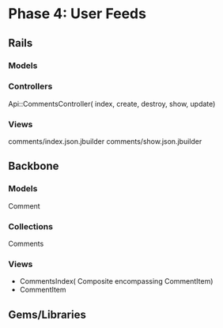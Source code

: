 # Phase 4: User Feeds

## Rails
### Models

### Controllers
Api::CommentsController( index, create, destroy, show, update)

### Views
comments/index.json.jbuilder
comments/show.json.jbuilder

## Backbone
### Models
Comment

### Collections
Comments

### Views
* CommentsIndex( Composite encompassing CommentItem)
* CommentItem

## Gems/Libraries
